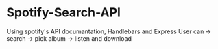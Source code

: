 # Spotify-Search-API
Using spotify's API documantation, Handlebars and Express
User can -> search -> pick album -> listen and download
